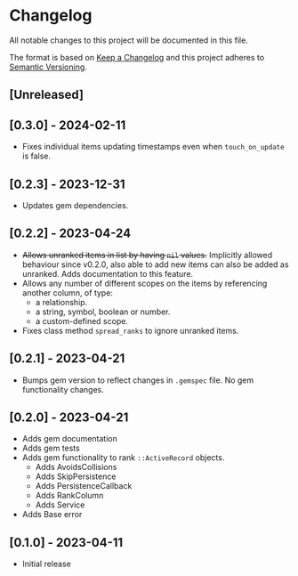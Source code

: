 # Changelog

All notable changes to this project will be documented in this file.
 
The format is based on [Keep a Changelog](http://keepachangelog.com/)
and this project adheres to [Semantic Versioning](http://semver.org/).

## [Unreleased]

## [0.3.0] - 2024-02-11

- Fixes individual items updating timestamps even when `touch_on_update` is false.

## [0.2.3] - 2023-12-31

- Updates gem dependencies.

## [0.2.2] - 2023-04-24

- ~~Allows unranked items in list by having `nil` values.~~ Implicitly allowed behaviour since v0.2.0, also able to add new items can also be added as unranked. Adds documentation to this feature.
- Allows any number of different scopes on the items by referencing another column, of type:
  - a relationship.
  - a string, symbol, boolean or number.
  - a custom-defined scope.
- Fixes class method `spread_ranks` to ignore unranked items.

## [0.2.1] - 2023-04-21

- Bumps gem version to reflect changes in `.gemspec` file. No gem functionality changes.

## [0.2.0] - 2023-04-21

- Adds gem documentation
- Adds gem tests
- Adds gem functionality to rank `::ActiveRecord` objects.
  - Adds AvoidsCollisions
  - Adds SkipPersistence
  - Adds PersistenceCallback
  - Adds RankColumn
  - Adds Service
- Adds Base error

## [0.1.0] - 2023-04-11

- Initial release
